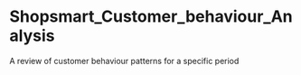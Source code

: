 # Shopsmart_Customer_behaviour_Analysis
 A review of customer behaviour patterns for a specific period
